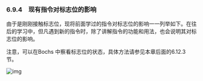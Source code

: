 ### 6.9.4　现有指令对标志位的影响

由于是刚刚接触标志位，现将前面学过的指令对标志位的影响一一列举如下。在往后的学习中，但凡遇到新的指令时，除了讲解指令的功能和用法，也会说明其对标志位的影响。

注意，可以在Bochs 中察看标志位的状态，具体方法请参见本章后面的6.12.3 节。

![img](../0-Assets/Epubook/x86汇编语言从实模式到保护模式_李忠_等_Z_Library/images/00180.jpeg)
